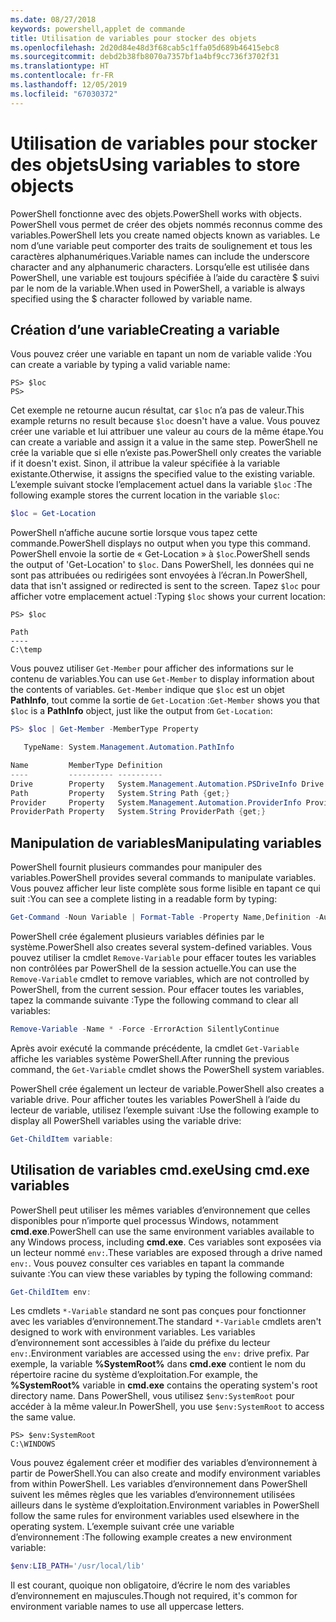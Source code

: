 ```yaml
---
ms.date: 08/27/2018
keywords: powershell,applet de commande
title: Utilisation de variables pour stocker des objets
ms.openlocfilehash: 2d20d84e48d3f68cab5c1ffa05d689b46415ebc8
ms.sourcegitcommit: debd2b38fb8070a7357bf1a4bf9cc736f3702f31
ms.translationtype: HT
ms.contentlocale: fr-FR
ms.lasthandoff: 12/05/2019
ms.locfileid: "67030372"
---
```

# <a name="using-variables-to-store-objects"></a><span data-ttu-id="ccc41-103">Utilisation de variables pour stocker des objets</span><span class="sxs-lookup"><span data-stu-id="ccc41-103">Using variables to store objects</span></span>

<span data-ttu-id="ccc41-104">PowerShell fonctionne avec des objets.</span><span class="sxs-lookup"><span data-stu-id="ccc41-104">PowerShell works with objects.</span></span> <span data-ttu-id="ccc41-105">PowerShell vous permet de créer des objets nommés reconnus comme des variables.</span><span class="sxs-lookup"><span data-stu-id="ccc41-105">PowerShell lets you create named objects known as variables.</span></span>
<span data-ttu-id="ccc41-106">Le nom d’une variable peut comporter des traits de soulignement et tous les caractères alphanumériques.</span><span class="sxs-lookup"><span data-stu-id="ccc41-106">Variable names can include the underscore character and any alphanumeric characters.</span></span> <span data-ttu-id="ccc41-107">Lorsqu’elle est utilisée dans PowerShell, une variable est toujours spécifiée à l’aide du caractère \$ suivi par le nom de la variable.</span><span class="sxs-lookup"><span data-stu-id="ccc41-107">When used in PowerShell, a variable is always specified using the \$ character followed by variable name.</span></span>

## <a name="creating-a-variable"></a><span data-ttu-id="ccc41-108">Création d’une variable</span><span class="sxs-lookup"><span data-stu-id="ccc41-108">Creating a variable</span></span>

<span data-ttu-id="ccc41-109">Vous pouvez créer une variable en tapant un nom de variable valide :</span><span class="sxs-lookup"><span data-stu-id="ccc41-109">You can create a variable by typing a valid variable name:</span></span>

```
PS> $loc
PS>
```

<span data-ttu-id="ccc41-110">Cet exemple ne retourne aucun résultat, car `$loc` n’a pas de valeur.</span><span class="sxs-lookup"><span data-stu-id="ccc41-110">This example returns no result because `$loc` doesn't have a value.</span></span> <span data-ttu-id="ccc41-111">Vous pouvez créer une variable et lui attribuer une valeur au cours de la même étape.</span><span class="sxs-lookup"><span data-stu-id="ccc41-111">You can create a variable and assign it a value in the same step.</span></span> <span data-ttu-id="ccc41-112">PowerShell ne crée la variable que si elle n’existe pas.</span><span class="sxs-lookup"><span data-stu-id="ccc41-112">PowerShell only creates the variable if it doesn't exist.</span></span>
<span data-ttu-id="ccc41-113">Sinon, il attribue la valeur spécifiée à la variable existante.</span><span class="sxs-lookup"><span data-stu-id="ccc41-113">Otherwise, it assigns the specified value to the existing variable.</span></span> <span data-ttu-id="ccc41-114">L’exemple suivant stocke l’emplacement actuel dans la variable `$loc` :</span><span class="sxs-lookup"><span data-stu-id="ccc41-114">The following example stores the current location in the variable `$loc`:</span></span>

```powershell
$loc = Get-Location
```

<span data-ttu-id="ccc41-115">PowerShell n’affiche aucune sortie lorsque vous tapez cette commande.</span><span class="sxs-lookup"><span data-stu-id="ccc41-115">PowerShell displays no output when you type this command.</span></span> <span data-ttu-id="ccc41-116">PowerShell envoie la sortie de « Get-Location » à `$loc`.</span><span class="sxs-lookup"><span data-stu-id="ccc41-116">PowerShell sends the output of 'Get-Location' to `$loc`.</span></span> <span data-ttu-id="ccc41-117">Dans PowerShell, les données qui ne sont pas attribuées ou redirigées sont envoyées à l’écran.</span><span class="sxs-lookup"><span data-stu-id="ccc41-117">In PowerShell, data that isn't assigned or redirected is sent to the screen.</span></span> <span data-ttu-id="ccc41-118">Tapez `$loc` pour afficher votre emplacement actuel :</span><span class="sxs-lookup"><span data-stu-id="ccc41-118">Typing `$loc` shows your current location:</span></span>

```
PS> $loc

Path
----
C:\temp
```

<span data-ttu-id="ccc41-119">Vous pouvez utiliser `Get-Member` pour afficher des informations sur le contenu de variables.</span><span class="sxs-lookup"><span data-stu-id="ccc41-119">You can use `Get-Member` to display information about the contents of variables.</span></span> <span data-ttu-id="ccc41-120">`Get-Member` indique que `$loc` est un objet **PathInfo**, tout comme la sortie de `Get-Location` :</span><span class="sxs-lookup"><span data-stu-id="ccc41-120">`Get-Member` shows you that `$loc` is a **PathInfo** object, just like the output from `Get-Location`:</span></span>

```powershell
PS> $loc | Get-Member -MemberType Property

   TypeName: System.Management.Automation.PathInfo

Name         MemberType Definition
----         ---------- ----------
Drive        Property   System.Management.Automation.PSDriveInfo Drive {get;}
Path         Property   System.String Path {get;}
Provider     Property   System.Management.Automation.ProviderInfo Provider {...
ProviderPath Property   System.String ProviderPath {get;}
```

## <a name="manipulating-variables"></a><span data-ttu-id="ccc41-121">Manipulation de variables</span><span class="sxs-lookup"><span data-stu-id="ccc41-121">Manipulating variables</span></span>

<span data-ttu-id="ccc41-122">PowerShell fournit plusieurs commandes pour manipuler des variables.</span><span class="sxs-lookup"><span data-stu-id="ccc41-122">PowerShell provides several commands to manipulate variables.</span></span> <span data-ttu-id="ccc41-123">Vous pouvez afficher leur liste complète sous forme lisible en tapant ce qui suit :</span><span class="sxs-lookup"><span data-stu-id="ccc41-123">You can see a complete listing in a readable form by typing:</span></span>

```powershell
Get-Command -Noun Variable | Format-Table -Property Name,Definition -AutoSize -Wrap
```

<span data-ttu-id="ccc41-124">PowerShell crée également plusieurs variables définies par le système.</span><span class="sxs-lookup"><span data-stu-id="ccc41-124">PowerShell also creates several system-defined variables.</span></span> <span data-ttu-id="ccc41-125">Vous pouvez utiliser la cmdlet `Remove-Variable` pour effacer toutes les variables non contrôlées par PowerShell de la session actuelle.</span><span class="sxs-lookup"><span data-stu-id="ccc41-125">You can use the `Remove-Variable` cmdlet to remove variables, which are not controlled by PowerShell, from the current session.</span></span> <span data-ttu-id="ccc41-126">Pour effacer toutes les variables, tapez la commande suivante :</span><span class="sxs-lookup"><span data-stu-id="ccc41-126">Type the following command to clear all variables:</span></span>

```powershell
Remove-Variable -Name * -Force -ErrorAction SilentlyContinue
```

<span data-ttu-id="ccc41-127">Après avoir exécuté la commande précédente, la cmdlet `Get-Variable` affiche les variables système PowerShell.</span><span class="sxs-lookup"><span data-stu-id="ccc41-127">After running the previous command, the `Get-Variable` cmdlet shows the PowerShell system variables.</span></span>

<span data-ttu-id="ccc41-128">PowerShell crée également un lecteur de variable.</span><span class="sxs-lookup"><span data-stu-id="ccc41-128">PowerShell also creates a variable drive.</span></span> <span data-ttu-id="ccc41-129">Pour afficher toutes les variables PowerShell à l’aide du lecteur de variable, utilisez l’exemple suivant :</span><span class="sxs-lookup"><span data-stu-id="ccc41-129">Use the following example to display all PowerShell variables using the variable drive:</span></span>

```powershell
Get-ChildItem variable:
```

## <a name="using-cmdexe-variables"></a><span data-ttu-id="ccc41-130">Utilisation de variables cmd.exe</span><span class="sxs-lookup"><span data-stu-id="ccc41-130">Using cmd.exe variables</span></span>

<span data-ttu-id="ccc41-131">PowerShell peut utiliser les mêmes variables d’environnement que celles disponibles pour n’importe quel processus Windows, notamment **cmd.exe**.</span><span class="sxs-lookup"><span data-stu-id="ccc41-131">PowerShell can use the same environment variables available to any Windows process, including **cmd.exe**.</span></span> <span data-ttu-id="ccc41-132">Ces variables sont exposées via un lecteur nommé `env:`.</span><span class="sxs-lookup"><span data-stu-id="ccc41-132">These variables are exposed through a drive named `env:`.</span></span> <span data-ttu-id="ccc41-133">Vous pouvez consulter ces variables en tapant la commande suivante :</span><span class="sxs-lookup"><span data-stu-id="ccc41-133">You can view these variables by typing the following command:</span></span>

```powershell
Get-ChildItem env:
```

<span data-ttu-id="ccc41-134">Les cmdlets `*-Variable` standard ne sont pas conçues pour fonctionner avec les variables d’environnement.</span><span class="sxs-lookup"><span data-stu-id="ccc41-134">The standard `*-Variable` cmdlets aren't designed to work with environment variables.</span></span> <span data-ttu-id="ccc41-135">Les variables d’environnement sont accessibles à l’aide du préfixe du lecteur `env:`.</span><span class="sxs-lookup"><span data-stu-id="ccc41-135">Environment variables are accessed using the `env:` drive prefix.</span></span> <span data-ttu-id="ccc41-136">Par exemple, la variable **%SystemRoot%** dans **cmd.exe** contient le nom du répertoire racine du système d’exploitation.</span><span class="sxs-lookup"><span data-stu-id="ccc41-136">For example, the **%SystemRoot%** variable in **cmd.exe** contains the operating system's root directory name.</span></span> <span data-ttu-id="ccc41-137">Dans PowerShell, vous utilisez `$env:SystemRoot` pour accéder à la même valeur.</span><span class="sxs-lookup"><span data-stu-id="ccc41-137">In PowerShell, you use `$env:SystemRoot` to access the same value.</span></span>

```
PS> $env:SystemRoot
C:\WINDOWS
```

<span data-ttu-id="ccc41-138">Vous pouvez également créer et modifier des variables d’environnement à partir de PowerShell.</span><span class="sxs-lookup"><span data-stu-id="ccc41-138">You can also create and modify environment variables from within PowerShell.</span></span> <span data-ttu-id="ccc41-139">Les variables d’environnement dans PowerShell suivent les mêmes règles que les variables d’environnement utilisées ailleurs dans le système d’exploitation.</span><span class="sxs-lookup"><span data-stu-id="ccc41-139">Environment variables in PowerShell follow the same rules for environment variables used elsewhere in the operating system.</span></span> <span data-ttu-id="ccc41-140">L’exemple suivant crée une variable d’environnement :</span><span class="sxs-lookup"><span data-stu-id="ccc41-140">The following example creates a new environment variable:</span></span>

```powershell
$env:LIB_PATH='/usr/local/lib'
```

<span data-ttu-id="ccc41-141">Il est courant, quoique non obligatoire, d’écrire le nom des variables d’environnement en majuscules.</span><span class="sxs-lookup"><span data-stu-id="ccc41-141">Though not required, it's common for environment variable names to use all uppercase letters.</span></span>
